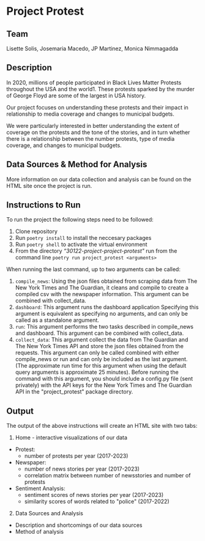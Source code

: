 # Project Protest

## Team
Lisette Solis, Josemaria Macedo, JP Martinez, Monica Nimmagadda

## Description
In 2020, millions of people participated in Black Lives Matter Protests throughout the USA and the world1. These protests sparked by the murder of George Floyd are some of the largest in USA history. 

Our project focuses on understanding these protests and their impact in relationship to media coverage and changes to municipal budgets. 

We were particularly interested in better understanding the extent of coverage on the protests and the tone of the stories, and in turn whether there is a relationship between the number protests, type of media coverage, and changes to municipal budgets.

## Data Sources & Method for Analysis
More information on our data collection and analysis can be found on the HTML site once the project is run.

## Instructions to Run
To run the project the following steps need to be followed: 
1. Clone repository  
2. Run ```poetry install``` to install the neccesary packages 
3. Run ```poetry shell``` to activate the virtual environment
4. From the directory *“30122-project-project-protest"* run from the command line ```poetry run project_protest <arguments>``` 

When running the last command, up to two arguments can be called: 
1. ```compile_news```: Using the json files obtained from scraping data from The New York Times and The Guardian, it cleans and compile to create a compiled csv with the newspaper information. This argument can be combined with collect_data. 
2. ```dashboard```: This argument runs the dashboard application Specifying this argument is equivalent as specifying no arguments, and can only be called as a standalone argument. 
3. ```run```: This argument performs the two tasks described in compile_news and dashboard. This argument can be combined with collect_data.  
4. ```collect_data```: This argument collect the data from The Guardian and The New York Times API and store the json files obtained from the requests. This argument can only be called combined with either compile_news or run and can only be included as the last argument. (The approximate run time for this argument when using the default query arguments is approximate 25 minutes). Before running the command with this argument, you should include a config.py file (sent privately) with the API keys for the New York Times and The   Guardian API in the "project_protest" package directory.

## Output
The output of the above instructions will create an HTML site with two tabs:
1. Home - interactive visualizations of our data
  - Protest:
    - number of protests per year (2017-2023)
  - Newspaper: 
    - number of news stories per year (2017-2023)
    - correlation matrix between number of newsstories and number of protests
  - Sentiment Analysis:
    - sentiment scores of news stories per year (2017-2023)
    - similarity scores of words related to "police" (2017-2022) 
2. Data Sources and Analysis
  - Description and shortcomings of our data sources
  - Method of analysis


